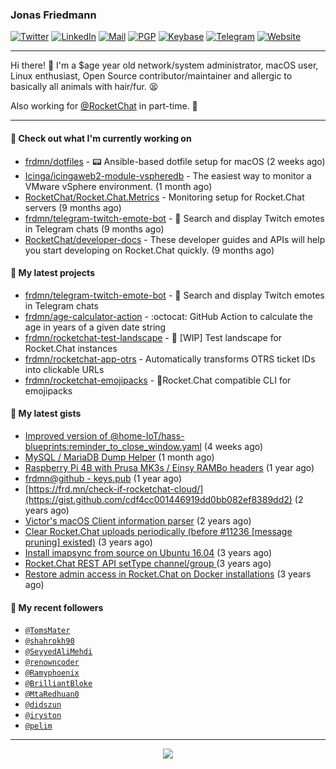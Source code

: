 ### Jonas Friedmann

[![Twitter](https://img.shields.io/badge/-frdmn-1ca0f1?style=flat-square&logo=twitter&logoColor=white&link=https://twitter.com/frdmn)](https://twitter.com/frdmn)
[![LinkedIn](https://img.shields.io/badge/-Jonas_Friedmann-blue?style=flat-square&logo=Linkedin&logoColor=white&link=https://www.linkedin.com/in/frdmn/)](https://www.linkedin.com/in/frdmn/)
[![Mail](https://img.shields.io/badge/-j@frd.mn-c14438?style=flat-square&logo=Gmail&logoColor=white&link=mailto:j@frd.mn)](mailto:j@frd.mn)
[![PGP](https://img.shields.io/keybase/pgp/frdmn?style=flat-square)](https://keyserver.ubuntu.com/pks/lookup?op=get&search=0x592054efee01155264764ec9b6e314fbd713fc95)
[![Keybase](https://img.shields.io/badge/-frdmn-ff6f21?style=flat-square&logo=Keybase&logoColor=white&link=https://keybase.io/frdmn/)](https://keybase.io/frdmn/)
[![Telegram](https://img.shields.io/badge/-@frdmn-0088cc?style=flat-square&logo=Telegram&link=http://t.me/frdmn)](http://t.me/frdmn)
[![Website](https://img.shields.io/static/v1?label=https://&message=frd.mn&color=yellow&logo=&style=flat-square&logoColor=white)](https://frd.mn/)

---

Hi there! 👋 I'm a $age year old network/system administrator, macOS user, Linux enthusiast, Open Source contributor/maintainer and allergic to basically all animals with hair/fur. 😫

Also working for [@RocketChat](https://github.com/RocketChat) in part-time. 🚀

---

#### 👷 Check out what I'm currently working on

- [frdmn/dotfiles](https://github.com/frdmn/dotfiles) - :pager: Ansible-based dotfile setup for macOS (2 weeks ago)
- [Icinga/icingaweb2-module-vspheredb](https://github.com/Icinga/icingaweb2-module-vspheredb) -  The easiest way to monitor a VMware vSphere environment.  (1 month ago)
- [RocketChat/Rocket.Chat.Metrics](https://github.com/RocketChat/Rocket.Chat.Metrics) - Monitoring setup for Rocket.Chat servers (9 months ago)
- [frdmn/telegram-twitch-emote-bot](https://github.com/frdmn/telegram-twitch-emote-bot) - 💬 Search and display Twitch emotes in Telegram chats (9 months ago)
- [RocketChat/developer-docs](https://github.com/RocketChat/developer-docs) - These developer guides and APIs will help you start developing on Rocket.Chat quickly.  (9 months ago)

#### 🌱 My latest projects

- [frdmn/telegram-twitch-emote-bot](https://github.com/frdmn/telegram-twitch-emote-bot) - 💬 Search and display Twitch emotes in Telegram chats
- [frdmn/age-calculator-action](https://github.com/frdmn/age-calculator-action) - :octocat: GitHub Action to calculate the age in years of a given date string
- [frdmn/rocketchat-test-landscape](https://github.com/frdmn/rocketchat-test-landscape) - 🚧 [WIP] Test landscape for Rocket.Chat instances
- [frdmn/rocketchat-app-otrs](https://github.com/frdmn/rocketchat-app-otrs) - Automatically transforms OTRS ticket IDs into clickable URLs
- [frdmn/rocketchat-emojipacks](https://github.com/frdmn/rocketchat-emojipacks) - 🚀Rocket.Chat compatible CLI for emojipacks

#### 🔭 My latest gists

- [Improved version of @home-IoT/hass-blueprints:reminder_to_close_window.yaml](https://gist.github.com/39d17ce1f63de73dad2457e3a17e38ca) (4 weeks ago)
- [MySQL / MariaDB Dump Helper](https://gist.github.com/d1b79c7b8bcdbb26e487a52930687253) (1 month ago)
- [Raspberry Pi 4B with Prusa MK3s / Einsy RAMBo headers](https://gist.github.com/1bcefbb4f1d2e17c21450abd8869dae3) (1 year ago)
- [frdmn@github - keys.pub](https://gist.github.com/d96b74034451f966c06df5fd14d7d62f) (1 year ago)
- [https://frd.mn/check-if-rocketchat-cloud/](https://gist.github.com/cdf4cc001446919dd0bb082ef8389dd2) (2 years ago)
- [Victor&#39;s macOS Client information parser](https://gist.github.com/5eeebc05c61c7a00450aee8b81be824c) (2 years ago)
- [Clear Rocket.Chat uploads periodically (before #11236 [message pruning] existed)](https://gist.github.com/acfffa4d099df023a8ea90df0b6dc650) (3 years ago)
- [Install imapsync from source on Ubuntu 16.04](https://gist.github.com/3f94306bcfda871b1d3c61c400926e5c) (3 years ago)
- [Rocket.Chat REST API setType channel/group ](https://gist.github.com/fec5e5865cb7e794809143db61991c64) (3 years ago)
- [Restore admin access in Rocket.Chat on Docker installations](https://gist.github.com/c509b3ac573172f433bfc513747e0ab6) (3 years ago)

#### 👤 My recent followers

- [`@TomsMater`](https://github.com/TomsMater)
- [`@shahrokh90`](https://github.com/shahrokh90)
- [`@SeyyedAliMehdi`](https://github.com/SeyyedAliMehdi)
- [`@renowncoder`](https://github.com/renowncoder)
- [`@Ramyphoenix`](https://github.com/Ramyphoenix)
- [`@BrilliantBloke`](https://github.com/BrilliantBloke)
- [`@MtaRedhuan0`](https://github.com/MtaRedhuan0)
- [`@didszun`](https://github.com/didszun)
- [`@iryston`](https://github.com/iryston)
- [`@pelim`](https://github.com/pelim)

---

<p align="center">
  <img src="https://github-readme-stats.vercel.app/api?username=frdmn&show_icons=true">
</p>

